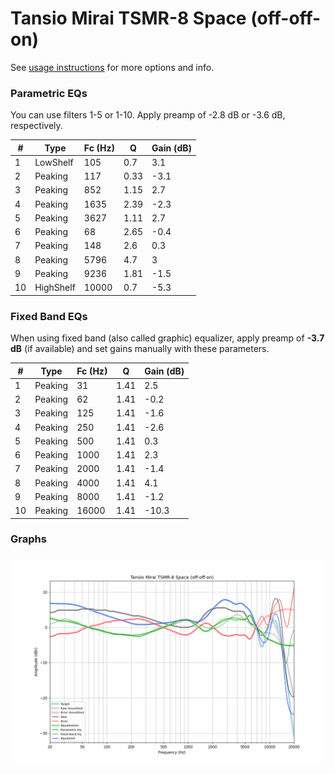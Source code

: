 # Tansio Mirai TSMR-8 Space (off-off-on)
See [usage instructions](https://github.com/jaakkopasanen/AutoEq#usage) for more options and info.

### Parametric EQs
You can use filters 1-5 or 1-10. Apply preamp of -2.8 dB or -3.6 dB, respectively.

|   # | Type      |   Fc (Hz) |    Q |   Gain (dB) |
|-----|-----------|-----------|------|-------------|
|   1 | LowShelf  |       105 | 0.7  |         3.1 |
|   2 | Peaking   |       117 | 0.33 |        -3.1 |
|   3 | Peaking   |       852 | 1.15 |         2.7 |
|   4 | Peaking   |      1635 | 2.39 |        -2.3 |
|   5 | Peaking   |      3627 | 1.11 |         2.7 |
|   6 | Peaking   |        68 | 2.65 |        -0.4 |
|   7 | Peaking   |       148 | 2.6  |         0.3 |
|   8 | Peaking   |      5796 | 4.7  |         3   |
|   9 | Peaking   |      9236 | 1.81 |        -1.5 |
|  10 | HighShelf |     10000 | 0.7  |        -5.3 |

### Fixed Band EQs
When using fixed band (also called graphic) equalizer, apply preamp of **-3.7 dB** (if available) and set gains manually with these parameters.

|   # | Type    |   Fc (Hz) |    Q |   Gain (dB) |
|-----|---------|-----------|------|-------------|
|   1 | Peaking |        31 | 1.41 |         2.5 |
|   2 | Peaking |        62 | 1.41 |        -0.2 |
|   3 | Peaking |       125 | 1.41 |        -1.6 |
|   4 | Peaking |       250 | 1.41 |        -2.6 |
|   5 | Peaking |       500 | 1.41 |         0.3 |
|   6 | Peaking |      1000 | 1.41 |         2.3 |
|   7 | Peaking |      2000 | 1.41 |        -1.4 |
|   8 | Peaking |      4000 | 1.41 |         4.1 |
|   9 | Peaking |      8000 | 1.41 |        -1.2 |
|  10 | Peaking |     16000 | 1.41 |       -10.3 |

### Graphs
![](./Tansio%20Mirai%20TSMR-8%20Space%20(off-off-on).png)
